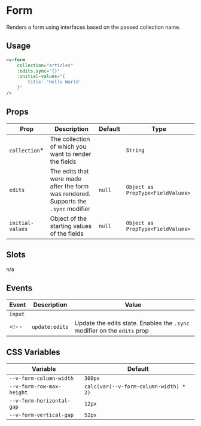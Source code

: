 # Form
Renders a form using interfaces based on the passed collection name.

## Usage
```html
<v-form
	collection="articles"
	:edits.sync="{}"
	:initial-values="{
		title: 'Hello World'
	}"
/>
```

## Props
| Prop             | Description                                                                         | Default | Type                              |
|------------------|-------------------------------------------------------------------------------------|---------|-----------------------------------|
| `collection`*    | The collection of which you want to render the fields                               |         | `String`                          |
| `edits`          | The edits that were made after the form was rendered. Supports the `.sync` modifier | `null`  | `Object as PropType<FieldValues>` |
| `initial-values` | Object of the starting values of the fields                                         | `null`  | `Object as PropType<FieldValues>` |

## Slots
n/a

## Events
| Event          | Description                                                              | Value |
|----------------|--------------------------------------------------------------------------|-------|
| `input`        |                                                                          |       |
<!-- | `update:edits` | Update the edits state. Enables the `.sync` modifier on the `edits` prop |       | -->

## CSS Variables
| Variable                  | Default                                |
|---------------------------|----------------------------------------|
| `--v-form-column-width`   | `300px`                                |
| `--v-form-row-max-height` | `calc(var(--v-form-column-width) * 2)` |
| `--v-form-horizontal-gap` | `12px`                                 |
| `--v-form-vertical-gap`   | `52px`                                 |
